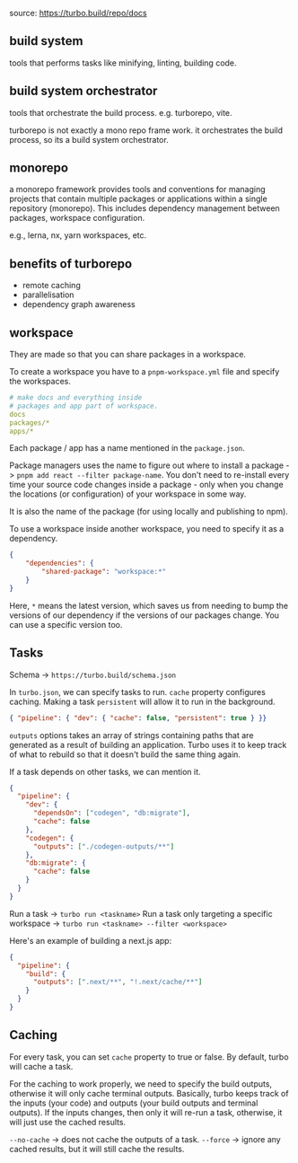 source: https://turbo.build/repo/docs
## build system 
tools that performs tasks like minifying, linting, building code.
## build system orchestrator
tools that orchestrate the build process. e.g. turborepo, vite.

turborepo is not exactly a mono repo frame work. it orchestrates the build process, so its a build system orchestrator.
## monorepo
a monorepo framework provides tools and conventions for managing projects that contain multiple packages or applications within a single repository (monorepo). This includes dependency management between packages, workspace configuration.

e.g., lerna, nx, yarn workspaces, etc.

## benefits of turborepo
- remote caching
- parallelisation
- dependency graph awareness
## workspace

They are made so that you can share packages in a workspace.

To create a workspace you have to a `pnpm-workspace.yml` file and specify the workspaces.

```yaml
# make docs and everything inside
# packages and app part of workspace.
docs
packages/*
apps/*
```

Each package / app has a name mentioned in the `package.json`.

Package managers uses the name to figure out where to install a package -> `pnpm add react --filter package-name`. You don't need to re-install every time your source code changes inside a package - only when you change the locations (or configuration) of your workspace in some way.

It is also the name of the package (for using locally and publishing to npm).

To use a workspace inside another workspace, you need to specify it as a dependency.

```json
{
	"dependencies": {
		"shared-package": "workspace:*"
	}
}
```

Here, `*` means the latest version, which saves us from needing to bump the versions of our dependency if the versions of our packages change. You can use a specific version too.

## Tasks
Schema ->  `https://turbo.build/schema.json`

In `turbo.json`, we can specify tasks to run. `cache` property configures caching. Making a task `persistent` will allow it to run in the background.

```json
{ "pipeline": { "dev": { "cache": false, "persistent": true } }}
```

`outputs` options takes an array of strings containing paths that are generated as a result of building an application. Turbo uses it to keep track of what to rebuild so that it doesn't build the same thing again.

If a task depends on other tasks, we can mention it.
```json
{
  "pipeline": {
    "dev": {
      "dependsOn": ["codegen", "db:migrate"],
      "cache": false
    },
    "codegen": {
      "outputs": ["./codegen-outputs/**"]
    },
    "db:migrate": {
      "cache": false
    }
  }
}
```

Run a task -> `turbo run <taskname>`
Run a task only targeting a specific workspace -> `turbo run <taskname> --filter <workspace>`

Here's an example of building a next.js app:
```json
{
  "pipeline": {
    "build": {
      "outputs": [".next/**", "!.next/cache/**"]
    }
  }
}
```

## Caching
For every task, you can set `cache` property to true or false. By default, turbo will cache a task.

For the caching to work properly, we need to specify the build outputs, otherwise it will only cache terminal outputs. Basically, turbo keeps track of the inputs (your code) and outputs (your build outputs and terminal outputs). If the inputs changes, then only it will re-run a task, otherwise, it will just use the cached results.

`--no-cache` -> does not cache the outputs of a task.
`--force` -> ignore any cached results, but it will still cache the results.